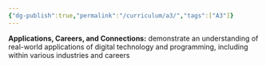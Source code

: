 ```yaml
---
{"dg-publish":true,"permalink":"/curriculum/a3/","tags":["A3"]}
---
```


**Applications, Careers, and Connections:** demonstrate an understanding of real-world applications of digital technology and programming, including within various industries and careers